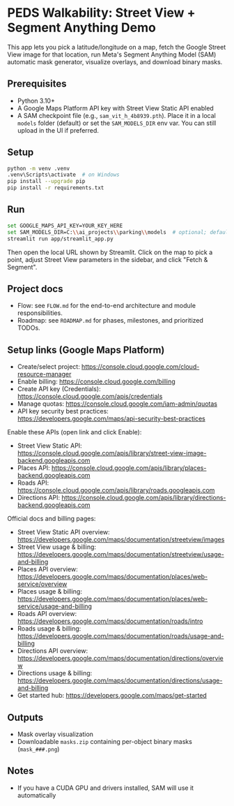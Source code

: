 # PEDS Walkability: Street View + Segment Anything Demo

This app lets you pick a latitude/longitude on a map, fetch the Google Street View image for that location, run Meta's Segment Anything Model (SAM) automatic mask generator, visualize overlays, and download binary masks.

## Prerequisites

- Python 3.10+
- A Google Maps Platform API key with Street View Static API enabled
- A SAM checkpoint file (e.g., `sam_vit_h_4b8939.pth`). Place it in a local `models` folder (default) or set the `SAM_MODELS_DIR` env var. You can still upload in the UI if preferred.

## Setup

```bash
python -m venv .venv
.venv\Scripts\activate  # on Windows
pip install --upgrade pip
pip install -r requirements.txt
```

## Run

```bash
set GOOGLE_MAPS_API_KEY=YOUR_KEY_HERE
set SAM_MODELS_DIR=C:\\ai_projects\\parking\\models  # optional; defaults to ./models
streamlit run app/streamlit_app.py
```

Then open the local URL shown by Streamlit. Click on the map to pick a point, adjust Street View parameters in the sidebar, and click "Fetch & Segment".

## Project docs

- Flow: see `FLOW.md` for the end-to-end architecture and module responsibilities.
- Roadmap: see `ROADMAP.md` for phases, milestones, and prioritized TODOs.

## Setup links (Google Maps Platform)

- Create/select project: https://console.cloud.google.com/cloud-resource-manager
- Enable billing: https://console.cloud.google.com/billing
- Create API key (Credentials): https://console.cloud.google.com/apis/credentials
- Manage quotas: https://console.cloud.google.com/iam-admin/quotas
- API key security best practices: https://developers.google.com/maps/api-security-best-practices

Enable these APIs (open link and click Enable):
- Street View Static API: https://console.cloud.google.com/apis/library/street-view-image-backend.googleapis.com
- Places API: https://console.cloud.google.com/apis/library/places-backend.googleapis.com
- Roads API: https://console.cloud.google.com/apis/library/roads.googleapis.com
- Directions API: https://console.cloud.google.com/apis/library/directions-backend.googleapis.com

Official docs and billing pages:
- Street View Static API overview: https://developers.google.com/maps/documentation/streetview/images
- Street View usage & billing: https://developers.google.com/maps/documentation/streetview/usage-and-billing
- Places API overview: https://developers.google.com/maps/documentation/places/web-service/overview
- Places usage & billing: https://developers.google.com/maps/documentation/places/web-service/usage-and-billing
- Roads API overview: https://developers.google.com/maps/documentation/roads/intro
- Roads usage & billing: https://developers.google.com/maps/documentation/roads/usage-and-billing
- Directions API overview: https://developers.google.com/maps/documentation/directions/overview
- Directions usage & billing: https://developers.google.com/maps/documentation/directions/usage-and-billing
- Get started hub: https://developers.google.com/maps/get-started

## Outputs

- Mask overlay visualization
- Downloadable `masks.zip` containing per-object binary masks (`mask_###.png`)

## Notes

- If you have a CUDA GPU and drivers installed, SAM will use it automatically